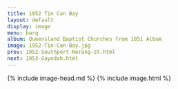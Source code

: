 ```yaml
---
title: 1952 Tin Can Bay
layout: default
display: image
menu: barq
album: Queensland Baptist Churches from 1851 Album
image: 1952-Tin-Can-Bay.jpg
prev: 1952-Southport-Nerang-St.html
next: 1953-Gayndah.html
---
```

{% include image-head.md %}
{% include image.html %}